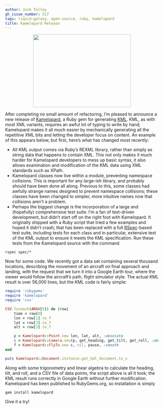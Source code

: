 ```yaml
---
author: Josh Tolley
gh_issue_number: 517
tags: liquid-galaxy, open-source, ruby, kamelopard
title: Kamelopard Release
---
```


<a href="/blog/2011/11/30/kamelopard-release/image-0.jpeg" onblur="try {parent.deselectBloggerImageGracefully();} catch(e) {}"><img alt="" border="0" src="/blog/2011/11/30/kamelopard-release/image-0.jpeg" style="display:block; margin:0px auto 10px; text-align:center;cursor:pointer; cursor:hand;width: 320px; height: 238px;"/></a>

After completing no small amount of refactoring, I’m pleased to announce a new release of [Kamelopard](https://github.com/eggyknap/Kamelopard), a Ruby gem for generating [KML](https://en.wikipedia.org/wiki/Keyhole_Markup_Language). KML, as with most XML variants, requires an awful lot of typing to write by hand; Kamelopard makes it all much easier by mechanically generating all the repetitive XML bits and letting the developer focus on content. An example of this appears below, but first, here’s what has changed most recently:

- All KML output comes via Ruby’s REXML library, rather than simply as string data that happens to contain XML. This not only makes it much harder for Kamelopard developers to mess up basic syntax, it also allows examination and modification of the KML data using XML standards such as XPath.
- Kamelopard classes now live within a module, preventing namespace collisions. This is important for any large-ish library, and probably should have been done all along. Previous to this, some classes had awfully strange names designed to prevent namespace collisions; these classes have been changed to simpler, more intuitive names now that collisions aren’t a problem.
- Perhaps the biggest change is the incorporation of a large and (hopefully) comprehensive test suite. I’m a fan of test-driven development, but didn’t start off on the right foot with Kamelopard. It originally shipped with a Ruby script that tried a few examples and hoped it didn’t crash; that has been replaced with a full [RSpec](http://rspec.info/)-based test suite, including tests for each class and in particular, extensive test of the KML output to ensure it meets the KML specification. Run these tests from the Kamelopard source with the command

```nohighlight
rspec spec/*
```

Now for some code. We recently got a data set containing several thousand locations, describing the movement of an aircraft on final approach and landing, with the request that we turn it into a Google Earth tour, where the viewer would follow the aircraft’s path, flight simulator style. The actual KML result is over 56,000 lines, but the KML code is fairly simple:

```ruby
require 'rubygems'
require 'kamelopard'
require 'csv'

CSV.foreach(ARGV[0]) do |row|
    time = row[0]
    lon = row[1].to_f
    lat = row[2].to_f
    alt = row[3].to_f

    p = Kamelopard::Point.new lon, lat, alt, :absolute
    c = Kamelopard::Camera.new(p, get_heading, get_tilt, get_roll, :absolute)
    f = Kamelopard::FlyTo.new c, nil, pause, :smooth
end

puts Kamelopard::Document.instance.get_kml_document.to_s
```

Along with some trigonometry and linear algebra to calculate the heading, tilt, and roll, and a CSV file of data points, the script above is all it took; the KML result runs correctly in Google Earth without further modification. Kamelopard has been published to RubyGems.org, so installation is simply 

```nohighlight
gem install kamelopard
```

Give it a try!
